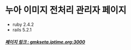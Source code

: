 # 누아 이미지 전처리 관리자 페이지

* ruby 2.4.2
* rails 5.2.1



##### <a href="gmkseta.iptime.org:3000">페이지 링크 : gmkseta.iptime.org:3000</a>